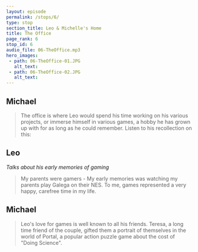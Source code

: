 ```yaml
---
layout: episode
permalink: /stops/6/
type: stop
section_title: Leo & Michelle's Home
title: The Office
page_rank: 6
stop_id: 6
audio_file: 06-TheOffice.mp3
hero_images:
 - path: 06-TheOffice-01.JPG
   alt_text:
 - path: 06-TheOffice-02.JPG
   alt_text:
---
```


## Michael
> The office is where Leo would spend his time working on his various projects,
or immerse himself in various games, a hobby he has grown up with for as long as
he could remember. Listen to his recollection on this:

## Leo
*Talks about his early memories of gaming*
> My parents were gamers - My early memories was watching my parents play Galega on their NES.
> To me, games represented a very happy, carefree time in my life.

## Michael
> Leo's love for games is well known to all his friends. Teresa, a long
time friend of the couple, gifted them a portrait of themselves in the world
of Portal, a popular action puzzle game about the cost of "Doing Science".
